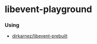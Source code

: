 libevent-playground
===================
### Using
- [dirkarnez/libevent-prebuilt](https://github.com/dirkarnez/libevent-prebuilt)
